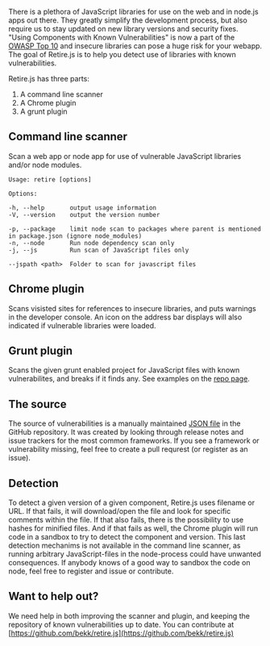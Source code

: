 There is a plethora of JavaScript libraries for use on the web and in node.js apps out there. They greatly simplify the development process, but also require us to stay updated on new library versions and security fixes. "Using Components with Known Vulnerabilities" is now a part of the 
[OWASP Top 10](https://www.owasp.org/index.php/Top_10_2013-A9-Using_Components_with_Known_Vulnerabilities) and insecure libraries can pose a huge risk for your webapp. The goal of Retire.js is to help you detect use of libraries with 
known vulnerabilities.

Retire.js has three parts:

1. A command line scanner
2. A Chrome plugin
3. A grunt plugin

Command line scanner
--------------------
Scan a web app or node app for use of vulnerable JavaScript libraries and/or node modules.
```
Usage: retire [options]

Options:

-h, --help       output usage information
-V, --version    output the version number

-p, --package    limit node scan to packages where parent is mentioned in package.json (ignore node_modules)
-n, --node       Run node dependency scan only
-j, --js         Run scan of JavaScript files only

--jspath <path>  Folder to scan for javascript files
```

Chrome plugin
-------------
Scans visisted sites for references to insecure libraries, and puts warnings in the developer console. An icon on the address bar displays will also indicated if vulnerable libraries were loaded.

Grunt plugin
-------------
Scans the given grunt enabled project for JavaScript files with known vulnerabilites, and breaks if it finds any. See examples on the [repo page](https://github.com/bekk/grunt-retire).

The source
----------------
The source of vulnerabilities is a manually maintained [JSON file](https://github.com/bekk/retire.js/tree/master/repository) in the GitHub repository. It was created by looking through release notes and issue trackers for the most common frameworks. If you see a framework or vulnerability missing, feel free to create a pull requrest (or register as an issue).

Detection
---------------
To detect a given version of a given component, Retire.js uses filename or URL. If that fails, it will download/open the file and look for specific comments within the file. If that also fails, there is the possibility to use hashes for minified files. And if that fails as well, the Chrome plugin will run code in a sandbox to try to detect the component and version. This last detection mechanims is not available in the command line scanner, as running arbitrary JavaScript-files in the node-process could have unwanted consequences. If anybody knows of a good way to sandbox the code on node, feel free to register and issue or contribute.

Want to help out?
---------------------
We need help in both improving the scanner and plugin, and keeping the repository of known vulnerabilities up to date. You can contribute at [https://github.com/bekk/retire.js](https://github.com/bekk/retire.js)
